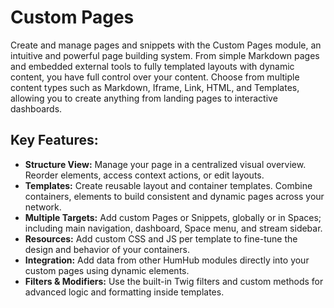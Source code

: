 # Custom Pages

Create and manage pages and snippets with the Custom Pages module, an intuitive and powerful page building system. From simple Markdown pages and embedded external tools to fully templated layouts with dynamic content, you have full control over your content. Choose from multiple content types such as Markdown, Iframe, Link, HTML, and Templates, allowing you to create anything from landing pages to interactive dashboards.

## Key Features:

- **Structure View:** Manage your page in a centralized visual overview. Reorder elements, access context actions, or edit layouts.
- **Templates:** Create reusable layout and container templates. Combine containers, elements to build consistent and dynamic pages across your network.
- **Multiple Targets:** Add custom Pages or Snippets, globally or in Spaces; including main navigation, dashboard, Space menu, and stream sidebar.
- **Resources:** Add custom CSS and JS per template to fine-tune the design and behavior of your containers.
- **Integration:** Add data from other HumHub modules directly into your custom pages using dynamic elements.
- **Filters & Modifiers:** Use the built-in Twig filters and custom methods for advanced logic and formatting inside templates.
